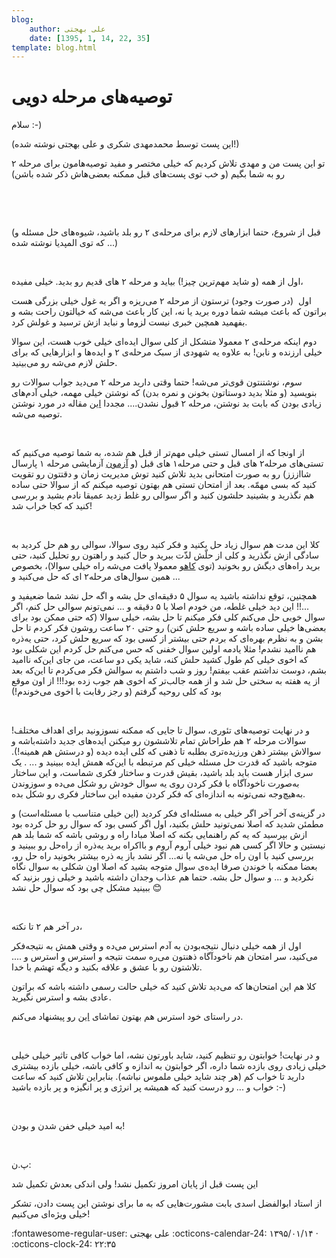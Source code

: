 ```yaml
---
blog:
    author: علی بهجتی
    date: [1395, 1, 14, 22, 35]
template: blog.html
---
```

# توصیه‌های مرحله دویی

<div class="cnt">
<p>سلام :-)</p>
<p>(این پست توسط محمدمهدی شکری و علی بهجتی نوشته شده!)</p>
<p>تو این پست من و مهدی تلاش کردیم که خیلی مختصر و مفید توصیه‌هامون برای مرحله ۲ رو به شما بگیم (و خب توی پست‌های قبل ممکنه بعضی‌هاش ذکر شده باشن)</p>
<p><br/></p>
<p><br/></p>
<p>(قبل از شروع، حتما ابزارهای لازم برای مرحله‌ی ۲ رو بلد باشید، شیوه‌های حل مسئله و ... که توی المپدیا نوشته شده)</p>
<p><br/></p>
<p>اول از همه (و شاید مهم‌ترین چیز!) بیاید و مرحله‌ ۲ های قدیم رو بدید. خیلی مفیده،</p>
<p>اول  (در صورت وجود)‌ ترستون از مرحله ۲ می‌ریزه و اگر یه غول خیلی بزرگی هست براتون که باعث میشه شما دوره برید یا نه، این کار باعث می‌شه که خیالتون راحت بشه و بفهمید همچین خبری نیست لزوما و نباید ازش ترسید و غولش کرد.</p>
<p>دوم اینکه مرحله‌ی ۲ معمولا متشکل از کلی سوال ایده‌ای خیلی خوب هست،‌ این سوالا خیلی ارزنده و نابن! به علاوه یه شهودی از سبک مرحله‌ی ۲ و ایده‌ها و ابزارهایی که برای حلش لازم می‌شه رو می‌بینید.</p>
<p>سوم، نوشتنتون قوی‌تر می‌شه! حتما وقتی دارید مرحله ۲ می‌دید جواب سوالات رو بنویسید (و مثلا بدید دوستاتون بخونن و نمره بدن) که نوشتن خیلی مهمه، خیلی آدم‌های زیادی بودن که بابت بد نوشتن، مرحله ۲ قبول نشدن.... مجددا <a href="http://opedia.ir/%D8%A2%D9%85%D9%88%D8%B2%D8%B4/%D8%A2%D9%85%D8%A7%D8%AF%D9%87%E2%80%8C%D8%B3%D8%A7%D8%B2%DB%8C_%D8%A8%D8%B1%D8%A7%DB%8C_%D8%A7%D9%84%D9%85%D9%BE%DB%8C%D8%A7%D8%AF/%D8%B1%D9%88%D8%B4_%D9%86%D9%88%D8%B4%D8%AA%D9%86_%D8%A7%D8%AB%D8%A8%D8%A7%D8%AA">این</a> مقاله در مورد نوشتن توصیه می‌شه.</p>
<p><br/></p>
<p>از اونجا که از امسال تستی خیلی مهم‌تر از قبل هم شده، به شما توصیه می‌کنیم که تستی‌های مرحله‌۲ های قبل و حتی مرحله‌۱ های قبل (و <a href="http://bayanbox.ir/info/6267215729876054197/Shaazzz-93-m1">آزمون</a> آزمایشی مرحله‌ ۱ پارسال شااززز) رو به صورت امتحانی بدید تلاش کنید توش مدیریت زمان و دقتتون رو تقویت کنید که بسی مهمّه. بعد از امتحان‌ تستی هم بهتون توصیه میکنم که از سوالا حتی ساده هم نگذرید و بشینید حلشون کنید و اگر سوالی رو غلط زدید عمیقا نادم بشید و بررسی کنید که کجا خراب شد!</p>
<p><br/></p>
<p>کلا این مدت هم سوال زیاد حل بکنید و فکر کنید روی سوالا، سوالی رو هم حل کردید به سادگی ازش نگذرید و کلی از حلّش لذّت ببرید و حال کنید و راهتون رو تحلیل کنید، حتی برید راه‌های دیگش رو بخونید (توی <a href="http://kahu.ir/">کاهو</a> معمولا یافت می‌شه راه خیلی سوالا)، بخصوص همین سوال‌های مرحله۲ ای که حل می‌کنید و ... </p>
<p>همچنین، توقع نداشته باشید یه سوال ۵ دقیقه‌ای حل بشه و اگه حل نشد شما ضعیفید و ...!! این دید خیلی غلطه، من خودم اصلا با ۵ دقیقه و ... نمی‌تونم سوالی حل کنم، اگر سوال خوبی حل می‌کنم کلی فکر میکنم تا حل بشه، خیلی سوالا (که حتی ممکن بود برای بعضی‌ها خیلی ساده باشه و سریع حلش کنن) رو حتی ۲۰ ساعت روشون فکر کردم تا حل بشن و به نظرم بهره‌ای که بردم حتی بیشتر از کسی بود که سریع حلش کرد، حتی یه‌ذره هم ناامید نشدم! مثلا یادمه اولین سوال خفنی که حس می‌کنم حل کردم این شکلی بود که اخوی خیلی کم طول کشید حلش کنه، شاید یکی دو ساعت، من جای این‌که ناامید بشم، دوست نداشتم عقب بیفتم! روز و شب داشتم به سوالش فکر می‌کردم تا این‌که بعد از یه هفته به سختی حل شد و از همه جالب‌تر که اخوی هم جوب زده بود!!! از اون موقع بود که کلی روحیه گرفتم (و رجز رقابت با اخوی می‌خوندم!)</p>
<p><br/></p>
<p>و در نهایت توصیه‌های تئوری، سوال تا جایی که ممکنه نسوزونید برای اهداف مختلف! سوالات مرحله ۲ هم طراحاش تمام تلاششون رو میکنن ایده‌های جدید داشته‌باشه و سوالاش بیشتر ذهن ورزیده‌تری بطلبه تا ذهنی که کلی ایده دیده (و درستش هم همینه!). متوجه باشید که قدرت حل مسئله خیلی کم مرتبطه با این‌که همش ایده ببینید و ... . یک سری ابزار هست باید بلد باشید، بقیش قدرت و ساختار فکری شماست، و این ساختار به‌صورت ناخودآگاه با فکر کردن روی یه سوال خودش رو شکل می‌ده و سوزوندن به‌هیچ‌وجه نمی‌تونه به اندازه‌ای که فکر کردن مفیده این ساختار فکری رو شکل بده.</p>
<p>در گزینه‌ی آخر آخر اگر خیلی به مسئله‌ای فکر کردید (این خیلی متناسب با مسئله‌است) و مطمئن شدید که اصلا نمی‌تونید حلش بکنید، اول اگر کسی بود که سوال رو حل کرده بود ازش بپرسید که یه کم راهنمایی بکنه که اصلا مبادا راه و روشی باشه که شما بلد هم نیستین و حالا اگر کسی هم نبود خیلی آروم آروم و بااکراه برید یه‌ذره از راه‌حل رو ببینید و بررسی کنید با اون راه حل می‌شه یا نه... اگر نشد باز یه ذره بیشتر بخونید راه حل رو، بعضا ممکنه با خوندن صرفا ایده‌ی سوال متوجه بشید که اصلا اون شکلی به سوال نگاه نکردید و ... و سوال حل بشه. حتما هم عذاب وجدان داشته باشید و خیلی زور بزنید که ببینید مشکل چی بود که سوال حل نشد 😊 </p>
<p><br/></p>
<p>در آخر هم ۲ تا نکته،</p>
<p>اول از همه خیلی دنبال نتیجه‌بودن به آدم استرس می‌ده و وقتی همش به نتیجه‌فکر می‌کنید، سر امتحان هم ناخودآگاه ذهنتون می‌ره سمت نتیجه و استرس و استرس و .... تلاشتون رو با عشق و علاقه بکنید و دیگه تهشم با خدا.</p>
<p>کلا هم این امتحان‌ها که می‌دید تلاش کنید که خیلی حالت رسمی داشته باشه که براتون عادی بشه و استرس نگیرید.</p>
<p>در راستای خود استرس هم بهتون تماشای <a href="https://www.ted.com/talks/kelly_mcgonigal_how_to_make_stress_your_friend?language=en">این</a> رو پیشنهاد می‌کنم.</p>
<p><br/></p>
<p>و در نهایت! خوابتون رو تنظیم کنید، شاید باورتون نشه، اما خواب کافی تاثیر خیلی خیلی خیلی زیادی روی بازده شما داره، اگر خوابتون به اندازه و کافی باشه، خیلی بازده بیشتری دارید تا خواب کم (هر چند شاید خیلی ملموس نباشه). بنابراین تلاش کنید که ساعت خواب و ... رو درست کنید که همیشه پر انرژی و پر انگیزه و پر بازده باشید :-)</p>
<p><br/></p>
<p>به امید خیلی خفن شدن و بودن!</p>
<p><br/></p>
<p>پ.ن:</p>
<p>این پست قبل از پایان امروز تکمیل نشد! ولی اندکی بعدش تکمیل شد</p>
<p>از استاد ابوالفضل اسدی بابت مشورت‌هایی که به ما برای نوشتن این پست دادن، تشکر خیلی ویژه‌ای می‌کنیم!<br/></p>
</div>

<div class="blog-info" markdown>
<span class="blog-author">
:fontawesome-regular-user: علی بهجتی
</span>
<span class="blog-date">
:octicons-calendar-24: ۱۳۹۵/۰۱/۱۴ · :octicons-clock-24: ۲۲:۳۵
</span>
</div>

